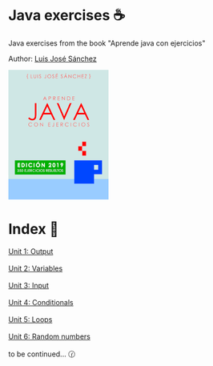 ﻿# Java exercises :coffee:
Java exercises from the book "Aprende java con ejercicios"

Author: <a href="https://github.com/LuisJoseSanchez">Luis José Sánchez</a>

<a href="https://leanpub.com/aprendejava">![Aprende Java con Ejercicios](Book.png)</a>

# Index :bookmark_tabs:

<a href="https://github.com/Frankcs96/Java-exercises/tree/master/Exercises/Unit%201%20Output">Unit 1: Output</a></br></br>
<a href ="https://github.com/Frankcs96/Java-exercises/tree/master/Exercises/Unit%202%20Variables">Unit 2: Variables</a></br></br>
<a href ="https://github.com/Frankcs96/Java-exercises/tree/master/Exercises/Unit%203%20Input">Unit 3: Input</a></br></br>
<a href ="https://github.com/Frankcs96/Java-exercises/tree/master/Exercises/Unit%204%20Conditionals">Unit 4: Conditionals</a></br></br>
<a href ="https://github.com/Frankcs96/Java-exercises/tree/master/Exercises/Unit%205%20Loops">Unit 5: Loops</a></br></br>
<a href ="https://github.com/Frankcs96/Java-exercises/tree/master/Exercises/Unit%206%20Loops">Unit 6: Random numbers</a></br></br>
to be continued... :clock130:
